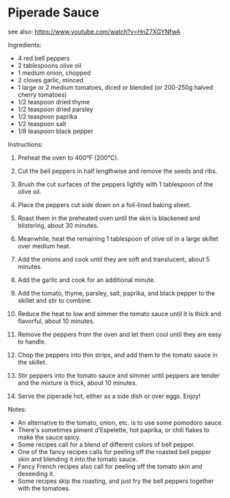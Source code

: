 # Piperade Sauce

see also: https://www.youtube.com/watch?v=HnZ7XGYNfwA

Ingredients:

* 4 red bell peppers
* 2 tablespoons olive oil
* 1 medium onion, chopped
* 2 cloves garlic, minced
* 1 large or 2 medium tomatoes, diced or blended (or 200-250g halved cherry tomatoes)
* 1/2 teaspoon dried thyme
* 1/2 teaspoon dried parsley
* 1/2 teaspoon paprika
* 1/2 teaspoon salt
* 1/8 teaspoon black pepper

Instructions:

1. Preheat the oven to 400°F (200°C).
2. Cut the bell peppers in half lengthwise and remove the seeds and ribs.
3. Brush the cut surfaces of the peppers lightly with 1 tablespoon of the olive oil.
4. Place the peppers cut side down on a foil-lined baking sheet.
5. Roast them in the preheated oven until the skin is blackened and blistering, about 30 minutes.

6. Meanwhile, heat the remaining 1 tablespoon of olive oil in a large skillet over medium heat.
7. Add the onions and cook until they are soft and translucent, about 5 minutes.
8. Add the garlic and cook for an additional minute.
9. Add the tomato, thyme, parsley, salt, paprika, and black pepper to the skillet and stir to combine.
10. Reduce the heat to low and simmer the tomato sauce until it is thick and flavorful, about 10 minutes.

11. Remove the peppers from the oven and let them cool until they are easy to handle.
12. Chop the peppers into thin strips, and add them to the tomato sauce in the skillet.
13. Stir peppers into the tomato sauce and simmer until peppers are tender and the mixture is thick, about 10 minutes.
14. Serve the piperade hot, either as a side dish or over eggs. Enjoy!

Notes:

* An alternative to the tomato, onion, etc. is to use some pomodoro sauce.
* There's sometimes piment d’Espelette, hot paprika, or chili flakes to make the sauce spicy.
* Some recipes call for a blend of different colors of bell pepper.
* One of the fancy recipes calls for peeling off the roasted bell pepper skin and blending it into the tomato sauce.
* Fancy French recipes also call for peeling off the tomato skin and deseeding it.
* Some recipes skip the roasting, and just fry the bell peppers together with the tomatoes.